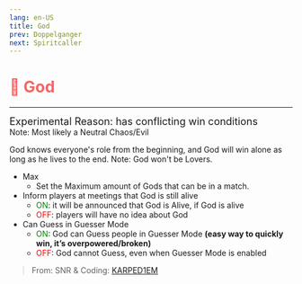 ```yaml
---
lang: en-US
title: God
prev: Doppelganger
next: Spiritcaller
---
```


# <font color=#f96464>👑 <b>God</b></font> <Badge text="Neutral" type="tip" vertical="middle"/>
---
<font size=4em>Experimental Reason: has conflicting win conditions</font><br>
Note: Most likely a Neutral Chaos/Evil

God knows everyone's role from the beginning, and God will win alone as long as he lives to the end. Note: God won't be Lovers.

* Max
  * Set the Maximum amount of Gods that can be in a match.
* Inform players at meetings that God is still alive
  * <font color=green>ON</font>: it will be announced that God is Alive, if God is alive
  * <font color=red>OFF</font>: players will have no idea about God
* Can Guess in Guesser Mode
  * <font color=green>ON</font>: God can Guess people in Guesser Mode <b>(easy way to quickly win, it’s overpowered/broken)</b>
  * <font color=red>OFF</font>: God cannot Guess, even when Guesser Mode is enabled

> From: SNR & Coding: [KARPED1EM](https://github.com/KARPED1EM)